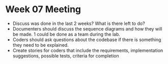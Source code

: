 # Week 07 Meeting
* Discuss was done in the last 2 weeks? What is there left to do?
* Documenters should discuss the sequence diagrams and how they will be made. 1 could be done as a team during the lab.
* Coders should ask questions about the codebase if there is something they need to be explained.
* Create stories for coders that include the requirements, implementation suggestions, possible tests, criteria for completion
